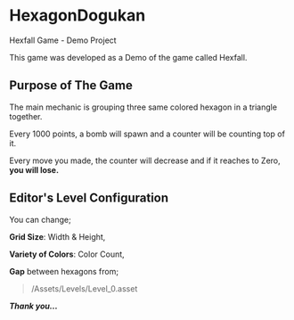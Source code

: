 # HexagonDogukan
Hexfall Game - Demo Project

This game was developed as a Demo of the game called Hexfall.

## Purpose of The Game
The main mechanic is grouping three same colored hexagon in a triangle together.

Every 1000 points, a bomb will spawn and a counter will be counting top of it. 

Every move you made, the counter will decrease and if it reaches to Zero, **you will lose.**

## Editor's Level Configuration
You can change;

**Grid Size**: Width & Height, 

**Variety of Colors**: Color Count,

**Gap** between hexagons from;
> /Assets/Levels/Level_0.asset 





***Thank you...***
